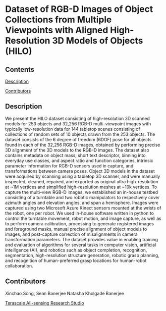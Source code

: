 # Dataset of RGB-D Images of Object Collections from Multiple Viewpoints with Aligned High-Resolution 3D Models of Objects (HILO)

## Contents

[Description](#description)

[Contributors](#contributors)

## Description

We present the HILO dataset consisting of high-resolution 3D scanned models for 253 objects and 32,256 RGB-D multi-viewpoint images with typically low-resolution data for 144 tabletop scenes consisting of collections of random sets of 10 objects drawn from the 253 objects. The dataset consists of the 6 degree of freedom (6DOF) pose for all objects found in each of the 32,256 RGB-D images, obtained by performing precise 3D alignment of the 3D models to the RGB-D images. The dataset also contains metadata on object mass, short text descriptor, binning into everyday use classes, and aspect ratio and function categories, intrinsic parameter information for RGB-D sensors used in capture, and transformations between camera poses. Object 3D models in the dataset were acquired by scanning using a tabletop 3D scanner, and were manually inspected, cleaned, repaired, and exported as original ultra high-resolution at ~1M vertices and simplified high-resolution meshes at ~10k vertices. To capture the multi-view RGB-D images, we established an in-house testbed consisting of a turntable and two robotic manipulators to respectively cover azimuth angles and elevation angles, and span a hemisphere. Images were captured using two Microsoft Azure Kinect sensors mounted at the wrists of the robot, one per robot. We used in-house software written in python to control the turntable movement, robot motion, and image capture, as well as to perform camera calibration, processing to generate registered images and foreground masks, manual precise alignment of object models to images, and post-capture correction of misalignments in camera transformation parameters. The dataset provides value in enabling training and evaluation of algorithms for several tasks in computer vision, artificial intelligence (AI), and robotics such as object completion, recognition, segmentation, high-resolution structure generation, robotic grasp planning, and recognition of human-preferred grasp locations for human-robot collaboration.  

## Contributors
Xinchao Song, Sean Banerjee Natasha Kholgade Banerjee

[Terascale All-sensing Research Studio](https://tars-home.github.io)
